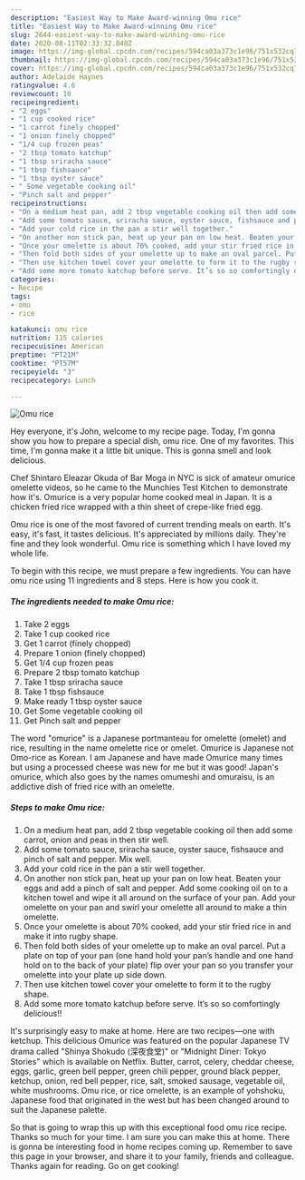 ```yaml
---
description: "Easiest Way to Make Award-winning Omu rice"
title: "Easiest Way to Make Award-winning Omu rice"
slug: 2644-easiest-way-to-make-award-winning-omu-rice
date: 2020-08-11T02:33:32.848Z
image: https://img-global.cpcdn.com/recipes/594ca03a373c1e96/751x532cq70/omu-rice-recipe-main-photo.jpg
thumbnail: https://img-global.cpcdn.com/recipes/594ca03a373c1e96/751x532cq70/omu-rice-recipe-main-photo.jpg
cover: https://img-global.cpcdn.com/recipes/594ca03a373c1e96/751x532cq70/omu-rice-recipe-main-photo.jpg
author: Adelaide Haynes
ratingvalue: 4.6
reviewcount: 10
recipeingredient:
- "2 eggs"
- "1 cup cooked rice"
- "1 carrot finely chopped"
- "1 onion finely chopped"
- "1/4 cup frozen peas"
- "2 tbsp tomato katchup"
- "1 tbsp sriracha sauce"
- "1 tbsp fishsauce"
- "1 tbsp oyster sauce"
- " Some vegetable cooking oil"
- "Pinch salt and pepper"
recipeinstructions:
- "On a medium heat pan, add 2 tbsp vegetable cooking oil then add some carrot, onion and peas in then stir well."
- "Add some tomato sauce, sriracha sauce, oyster sauce, fishsauce and pinch of salt and pepper. Mix well."
- "Add your cold rice in the pan a stir well together."
- "On another non stick pan, heat up your pan on low heat. Beaten your eggs and add a pinch of salt and pepper. Add some cooking oil on to a kitchen towel and wipe it all around on the surface of your pan. Add your omelette on your pan and swirl your omelette all around to make a thin omelette."
- "Once your omelette is about 70% cooked, add your stir fried rice in and make it into rugby shape."
- "Then fold both sides of your omelette up to make an oval parcel. Put a plate on top of your pan (one hand hold your pan’s handle and one hand hold on to the back of your plate) flip over your pan so you transfer your omelette into your plate up side down."
- "Then use kitchen towel cover your omelette to form it to the rugby shape."
- "Add some more tomato katchup before serve. It’s so so comfortingly delicious!!"
categories:
- Recipe
tags:
- omu
- rice

katakunci: omu rice 
nutrition: 115 calories
recipecuisine: American
preptime: "PT21M"
cooktime: "PT57M"
recipeyield: "3"
recipecategory: Lunch

---
```



![Omu rice](https://img-global.cpcdn.com/recipes/594ca03a373c1e96/751x532cq70/omu-rice-recipe-main-photo.jpg)

Hey everyone, it's John, welcome to my recipe page. Today, I'm gonna show you how to prepare a special dish, omu rice. One of my favorites. This time, I'm gonna make it a little bit unique. This is gonna smell and look delicious.

Chef Shintaro Eleazar Okuda of Bar Moga in NYC is sick of amateur omurice omelette videos, so he came to the Munchies Test Kitchen to demonstrate how it&#39;s. Omurice is a very popular home cooked meal in Japan. It is a chicken fried rice wrapped with a thin sheet of crepe-like fried egg.

Omu rice is one of the most favored of current trending meals on earth. It's easy, it's fast, it tastes delicious. It's appreciated by millions daily. They're fine and they look wonderful. Omu rice is something which I have loved my whole life.


To begin with this recipe, we must prepare a few ingredients. You can have omu rice using 11 ingredients and 8 steps. Here is how you cook it.

<!--inarticleads1-->

##### The ingredients needed to make Omu rice:

1. Take 2 eggs
1. Take 1 cup cooked rice
1. Get 1 carrot (finely chopped)
1. Prepare 1 onion (finely chopped)
1. Get 1/4 cup frozen peas
1. Prepare 2 tbsp tomato katchup
1. Take 1 tbsp sriracha sauce
1. Take 1 tbsp fishsauce
1. Make ready 1 tbsp oyster sauce
1. Get  Some vegetable cooking oil
1. Get Pinch salt and pepper


The word &#34;omurice&#34; is a Japanese portmanteau for omelette (omelet) and rice, resulting in the name omelette rice or omelet. Omurice is Japanese not Omo-rice as Korean. I am Japanese and have made Omurice many times but using a processed cheese was new for me but it was good! Japan&#39;s omurice, which also goes by the names omumeshi and omuraisu, is an addictive dish of fried rice with an omelette. 

<!--inarticleads2-->

##### Steps to make Omu rice:

1. On a medium heat pan, add 2 tbsp vegetable cooking oil then add some carrot, onion and peas in then stir well.
1. Add some tomato sauce, sriracha sauce, oyster sauce, fishsauce and pinch of salt and pepper. Mix well.
1. Add your cold rice in the pan a stir well together.
1. On another non stick pan, heat up your pan on low heat. Beaten your eggs and add a pinch of salt and pepper. Add some cooking oil on to a kitchen towel and wipe it all around on the surface of your pan. Add your omelette on your pan and swirl your omelette all around to make a thin omelette.
1. Once your omelette is about 70% cooked, add your stir fried rice in and make it into rugby shape.
1. Then fold both sides of your omelette up to make an oval parcel. Put a plate on top of your pan (one hand hold your pan’s handle and one hand hold on to the back of your plate) flip over your pan so you transfer your omelette into your plate up side down.
1. Then use kitchen towel cover your omelette to form it to the rugby shape.
1. Add some more tomato katchup before serve. It’s so so comfortingly delicious!!


It&#39;s surprisingly easy to make at home. Here are two recipes—one with ketchup. This delicious Omurice was featured on the popular Japanese TV drama called &#34;Shinya Shokudo (深夜食堂)&#34; or &#34;Midnight Diner: Tokyo Stories&#34; which is available on Netflix. Butter, carrot, celery, cheddar cheese, eggs, garlic, green bell pepper, green chili pepper, ground black pepper, ketchup, onion, red bell pepper, rice, salt, smoked sausage, vegetable oil, white mushrooms. Omu rice, or rice omelette, is an example of yohshoku, Japanese food that originated in the west but has been changed around to suit the Japanese palette. 

So that is going to wrap this up with this exceptional food omu rice recipe. Thanks so much for your time. I am sure you can make this at home. There is gonna be interesting food in home recipes coming up. Remember to save this page in your browser, and share it to your family, friends and colleague. Thanks again for reading. Go on get cooking!
